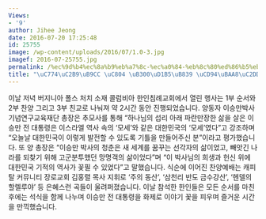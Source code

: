 ```yaml
---
Views:
- '9'
author: Jihee Jeong
date: 2016-07-20 17:25:48
id: 25755
image: /wp-content/uploads/2016/07/1.0-3.jpg
imagef: 2016-07-25755.jpg
permalink: /%ec%9d%b4%ec%8a%b9%eb%a7%8c-%ec%a0%84-%eb%8c%80%ed%86%b5%eb%a0%b9-%ec%b6%94%eb%aa%a8%ec%8b%9d-%ea%b1%b0%ed%96%89/
title: "\uC774\uC2B9\uB9CC \uC804 \uB300\uD1B5\uB839 \uCD94\uBAA8\uC2DD \uAC70\uD589"
---
```


이날 저녁 버지니아 폴스 처치 소재 콜럼비아 한인침례교회에서 열린 행사는 1부 순서와 2부 찬양 그리고 3부 친교로 나눠져 약 2시간 동안 진행되었습니다. 양동자 이승만박사 기념연구교육재단 총장은 추모사를 통해 “하나님의 섭리 아래 파란만장한 삶을 살은 이승만 전 대통령은 이스라엘 역사 속의 ‘모세’와 같은 대한민국의 ‘모세’였다”고 강조하며 “오늘날 대한민국이 이렇게 발전할 수 있도록 기틀을 만들어주신 분”이라고 평가했습니다. 또 양 총장은 “이승만 박사의 청춘은 새 세계를 꿈꾸는 선각자의 삶이었고, 빼앗긴 나라를 되찾기 위해 고군분투했던 망명객의 삶이었다”며 “이 박사님의 희생과 헌신 위에 대한민국 기적의 역사가 꽃필 수 있었다”고 말했습니다. 식순에 이어진 찬양예배는 캐피탈 커뮤니티 장로교회 김홍렬 목사 지휘로 ‘주의 동산’, ‘삼천리 반도 금수강산’, ‘헨델의 할렐루야’ 등 은혜스런 곡들이 울려퍼졌습니다. 이날 참석한 한인들은 모든 순서를 마친 후에는 석식을 함께 나누며 이승만 전 대통령을 화제로 이야기 꽃을 피우며 즐거운 시간을 만끽했습니다.